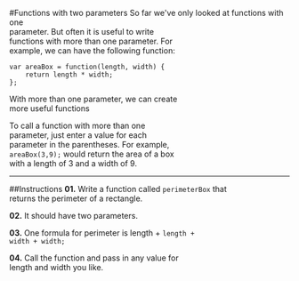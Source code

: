 #Functions with two parameters
So far we've only looked at functions with one  
parameter. But often it is useful to write  
functions with more than one parameter. For  
example, we can have the following function:

    var areaBox = function(length, width) {
        return length * width;
    };

With more than one parameter, we can create  
more useful functions

To call a function with more than one  
parameter, just enter a value for each  
parameter in the parentheses. For example,  
`areaBox(3,9);` would return the area of a box  
with a length of 3 and a width of 9.
***
##Instructions
**01.** Write a function called `perimeterBox` that  
returns the perimeter of a rectangle.

**02.** It should have two parameters.

**03.** One formula for perimeter is length + `length +`  
`width + width;`

**04.** Call the function and pass in any value for  
length and width you like.
